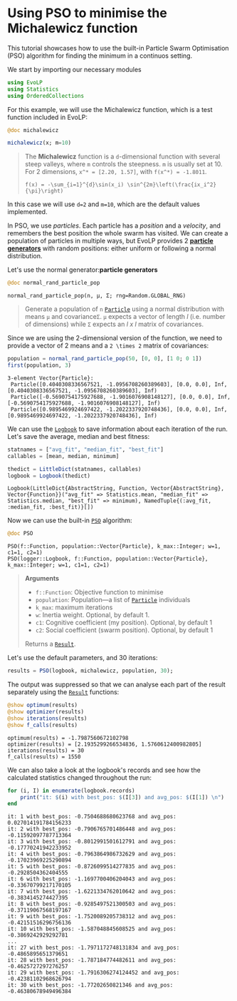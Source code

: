 # Using PSO to minimise the Michalewicz function

This tutorial showcases how to use the built-in Particle Swarm Optimisation (PSO) algorithm for finding the minimum in a continuos setting.

We start by importing our necessary modules

```julia
using EvoLP
using Statistics
using OrderedCollections
```

For this example, we will use the Michalewicz function, which is a test function included in EvoLP:

```julia
@doc michalewicz
```

```julia
michalewicz(x; m=10)
```

> The **Michalewicz** function is a `d`-dimensional function with several steep valleys, where `m` controls the steepness. `m` is usually set at 10. For 2 dimensions, ``x^* = [2.20, 1.57]``, with ``f(x^*) = -1.8011``.
>
> ``f(x) = -\sum_{i=1}^{d}\sin(x_i) \sin^{2m}\left(\frac{ix_i^2}{\pi}\right)``

In this case we will use `d=2` and `m=10`, which are the default values implemented.

In PSO, we use *particles*. Each particle has a *position* and a *velocity*, and remembers the best position the whole swarm has visited. We can create a population of particles in multiple ways, but EvoLP provides 2 [**particle generators**](../man/generators.md) with random positions: either uniform or following a normal distribution.

Let's use the normal generator:**particle generators**

```julia
@doc normal_rand_particle_pop
```

```text
normal_rand_particle_pop(n, μ, Σ; rng=Random.GLOBAL_RNG)
```

> Generate a population of `n` [`Particle`](@ref) using a normal distribution with means `μ` and covariance`Σ`.
> `μ` expects a vector of length *l* (i.e. number of dimensions) while `Σ` expects an *l x l* matrix of covariances.

Since we are using the 2-dimensional version of the function, we need to provide a vector of 2 means and a `2 \times 2` matrix of covariances:

```julia
population = normal_rand_particle_pop(50, [0, 0], [1 0; 0 1])
first(population, 3)
```

```text
3-element Vector{Particle}:
 Particle([0.4040308336567521, -1.0956708260389603], [0.0, 0.0], Inf, [0.4040308336567521, -1.0956708260389603], Inf)
 Particle([-0.5690754175927688, -1.9016076908148127], [0.0, 0.0], Inf, [-0.5690754175927688, -1.9016076908148127], Inf)
 Particle([0.9895469924697422, -1.2022337920748436], [0.0, 0.0], Inf, [0.9895469924697422, -1.2022337920748436], Inf)
```

We can use the [`Logbook`](@ref) to save information about each iteration of the run. Let's save the average, median and best fitness:

```julia
statnames = ["avg_fit", "median_fit", "best_fit"]
callables = [mean, median, minimum]

thedict = LittleDict(statnames, callables)
logbook = Logbook(thedict)
```

```text
Logbook(LittleDict{AbstractString, Function, Vector{AbstractString}, Vector{Function}}("avg_fit" => Statistics.mean, "median_fit" => Statistics.median, "best_fit" => minimum), NamedTuple{(:avg_fit, :median_fit, :best_fit)}[])
```

Now we can use the built-in [`PSO`](@ref) algorithm:

```julia
@doc PSO
```

```text
PSO(f::Function, population::Vector{Particle}, k_max::Integer; w=1, c1=1, c2=1)
PSO(logger::Logbook, f::Function, population::Vector{Particle}, k_max::Integer; w=1, c1=1, c2=1)
```

> **Arguments**
>
> - `f::Function`: Objective function to minimise
> - `population`: Population—a list of [`Particle`](@ref) individuals
> - `k_max`: maximum iterations
> - `w`: Inertia weight. Optional, by default 1.
> - `c1`: Cognitive coefficient (my position). Optional, by default 1
> - `c2`: Social coefficient (swarm position). Optional, by default 1
>
> Returns a [`Result`](@ref).

Let's use the default parameters, and 30 iterations:

```julia
results = PSO(logbook, michalewicz, population, 30);
```

The output was suppressed so that we can analyse each part of the result separately using the [`Result`](@ref) functions:

```julia
@show optimum(results)
@show optimizer(results)
@show iterations(results)
@show f_calls(results)
```

```text
optimum(results) = -1.7987560672102798
optimizer(results) = [2.1935299266534836, 1.5760612400982805]
iterations(results) = 30
f_calls(results) = 1550
```

We can also take a look at the logbook's records and see how the calculated statistics changed throughout the run:

```julia
for (i, I) in enumerate(logbook.records)
    print("it: $(i) with best_pos: $(I[3]) and avg_pos: $(I[1]) \n")
end
```

```text
it: 1 with best_pos: -0.7504688680623768 and avg_pos: 0.027014191784156233 
it: 2 with best_pos: -0.7906765701486448 and avg_pos: -0.11592097787713364 
it: 3 with best_pos: -0.8012991501612791 and avg_pos: -0.17770241942233952 
it: 4 with best_pos: -0.7963864986732629 and avg_pos: -0.17023969225290894 
it: 5 with best_pos: -0.8726099514277835 and avg_pos: -0.2928504362404555 
it: 6 with best_pos: -1.1697700406204043 and avg_pos: -0.33670799217170105 
it: 7 with best_pos: -1.6221334762010642 and avg_pos: -0.3834145274427395 
it: 8 with best_pos: -0.9285497521300503 and avg_pos: -0.37119067568197167 
it: 9 with best_pos: -1.7520089205738312 and avg_pos: -0.42151516296756136 
it: 10 with best_pos: -1.587048845608525 and avg_pos: -0.3869242929292781 
...
it: 27 with best_pos: -1.7971172748131834 and avg_pos: -0.4865895651379651 
it: 28 with best_pos: -1.787184774482611 and avg_pos: -0.4625727297276257 
it: 29 with best_pos: -1.7916306274124452 and avg_pos: -0.42381102968626794 
it: 30 with best_pos: -1.77202650821346 and avg_pos: -0.46380678949496384 
```
